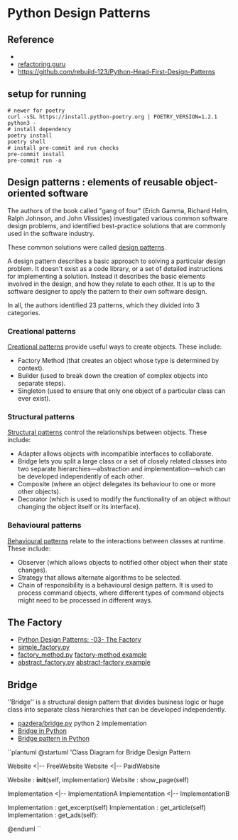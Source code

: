 # Python Design Patterns

## Reference

- [](https://plantuml.com/zh/class-diagram)
- [refactoring.guru](https://refactoring.guru/design-patterns/)
- <https://github.com/rebuild-123/Python-Head-First-Design-Patterns>

## setup for running

    # newer for poetry
    curl -sSL https://install.python-poetry.org | POETRY_VERSION=1.2.1 python3 -
    # install dependency
    poetry install
    poetry shell
    # install pre-commit and run checks
    pre-commit install
    pre-commit run -a

## Design patterns : elements of reusable object-oriented software

The authors of the book called "gang of four" (Erich Gamma, Richard Helm, Ralph Johnson, and John Vlissides) investigated various common software design problems, and identified best-practice solutions that are commonly used in the software industry.

These common solutions were called [design patterns](https://www.pythoninformer.com/programming-techniques/design-patterns/).

A design pattern describes a basic approach to solving a particular design problem. It doesn't exist as a code library, or a set of detailed instructions for implementing a solution. Instead it describes the basic elements involved in the design, and how they relate to each other. It is up to the software designer to apply the pattern to their own software design.

In all, the authors identified 23 patterns, which they divided into 3 categories.

### Creational patterns

[Creational patterns](./creational/) provide useful ways to create objects. These include:

- Factory Method (that creates an object whose type is determined by context).
- Builder (used to break down the creation of complex objects into separate steps).
- Singleton (used to ensure that only one object of a particular class can ever exist).

### Structural patterns

[Structural patterns](./structural/) control the relationships between objects. These include:

- Adapter allows objects with incompatible interfaces to collaborate.
- Bridge lets you split a large class or a set of closely related classes into two separate hierarchies—abstraction and implementation—which can be developed independently of each other.
- Composite (where an object delegates its behaviour to one or more other objects).
- Decorator (which is used to modify the functionality of an object without changing the object itself or its interface).

### Behavioural patterns

[Behavioural patterns](./behavioural/) relate to the interactions between classes at runtime. These include:

- Observer (which allows objects to notified other object when their state changes).
- Strategy that allows alternate algorithms to be selected.
- Chain of responsibility is a behavioural design pattern. It is used to process command objects, where different types of command objects might need to be processed in different ways.

## The Factory

- [Python Design Patterns: -03- The Factory](https://medium.com/@mrfksiv/python-design-patterns-03-the-factory-86cb351c68b0)
- [simple_factory.py](./simple_factory.py)
- [factory_method.py](./factory_method.py) [factory-method example](https://refactoringguru.cn/design-patterns/abstract-factory/python/example)
- [abstract_factory.py](./abstract_factory.py) [abstract-factory example](https://refactoringguru.cn/design-patterns/abstract-factory/python/example)

## Bridge

''Bridge'' is a structural design pattern that divides business logic or huge class into separate class hierarchies that can be developed independently.

- [pazdera/bridge.py](https://gist.github.com/pazdera/1173009) python 2 implementation
- [Bridge in Python](https://sourcemaking.com/design_patterns/bridge/python/1)
- [Bridge pattern in Python](https://www.giacomodebidda.com/bridge-pattern-in-python/)

``plantuml
@startuml
'Class Diagram for Bridge Design Pattern

Website <|-- FreeWebsite
Website <|-- PaidWebsite

Website : __init__(self, implementation)
Website : show_page(self)

Implementation <|-- ImplementationA
Implementation <|-- ImplementationB

Implementation : get_excerpt(self)
Implementation : get_article(self)
Implementation : get_ads(self):

@enduml
``
